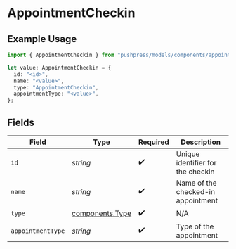 # AppointmentCheckin

## Example Usage

```typescript
import { AppointmentCheckin } from "pushpress/models/components/appointmentcheckin.js";

let value: AppointmentCheckin = {
  id: "<id>",
  name: "<value>",
  type: "AppointmentCheckin",
  appointmentType: "<value>",
};
```

## Fields

| Field                                              | Type                                               | Required                                           | Description                                        |
| -------------------------------------------------- | -------------------------------------------------- | -------------------------------------------------- | -------------------------------------------------- |
| `id`                                               | *string*                                           | :heavy_check_mark:                                 | Unique identifier for the checkin                  |
| `name`                                             | *string*                                           | :heavy_check_mark:                                 | Name of the checked-in appointment                 |
| `type`                                             | [components.Type](../../models/components/type.md) | :heavy_check_mark:                                 | N/A                                                |
| `appointmentType`                                  | *string*                                           | :heavy_check_mark:                                 | Type of the appointment                            |